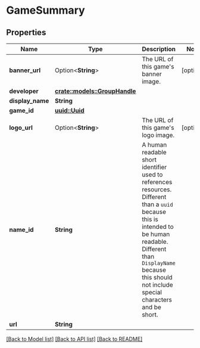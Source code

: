 # GameSummary

## Properties

Name | Type | Description | Notes
------------ | ------------- | ------------- | -------------
**banner_url** | Option<**String**> | The URL of this game's banner image. | [optional]
**developer** | [**crate::models::GroupHandle**](GroupHandle.md) |  | 
**display_name** | **String** |  | 
**game_id** | [**uuid::Uuid**](uuid::Uuid.md) |  | 
**logo_url** | Option<**String**> | The URL of this game's logo image. | [optional]
**name_id** | **String** | A human readable short identifier used to references resources. Different than a `uuid` because this is intended to be human readable. Different than `DisplayName` because this should not include special characters and be short. | 
**url** | **String** |  | 

[[Back to Model list]](../README.md#documentation-for-models) [[Back to API list]](../README.md#documentation-for-api-endpoints) [[Back to README]](../README.md)


